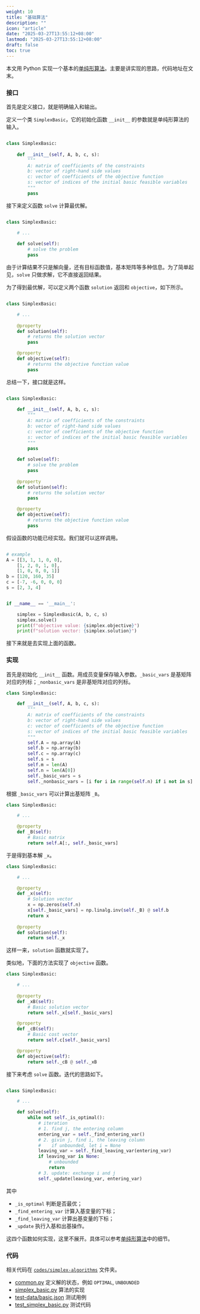 ```yaml
---
weight: 10
title: "基础算法"
description: ""
icon: "article"
date: "2025-03-27T13:55:12+08:00"
lastmod: "2025-03-27T13:55:12+08:00"
draft: false
toc: true
---
```


本文用 Python 实现一个基本的[单纯形算法](../simplex)。主要是讲实现的思路，代码地址在文末。


### 接口

首先是定义接口，就是明确输入和输出。

定义一个类 `SimplexBasic`，它的初始化函数 `__init__`  的参数就是单纯形算法的输入。

```python

class SimplexBasic:
    
    def __init__(self, A, b, c, s):
        """
        A: matrix of coefficients of the constraints
        b: vector of right-hand side values
        c: vector of coefficients of the objective function
        s: vector of indices of the initial basic feasible variables
        """
        pass
```

接下来定义函数  `solve` 计算最优解。

```python

class SimplexBasic:

    # ...
        
    def solve(self):
        # solve the problem
        pass
```

由于计算结果不只是解向量，还有目标函数值，基本矩阵等多种信息。为了简单起见，`solve` 只做求解，它不直接返回结果。

为了得到最优解，可以定义两个函数  `solution` 返回和 `objective`，如下所示。

```python

class SimplexBasic:

    # ...
    
    @property
    def solution(self):
        # returns the solution vector
        pass

    @property
    def objective(self):
        # returns the objective function value
        pass
```

总结一下，接口就是这样。

```python

class SimplexBasic:
    
    def __init__(self, A, b, c, s):
        """
        A: matrix of coefficients of the constraints
        b: vector of right-hand side values
        c: vector of coefficients of the objective function
        s: vector of indices of the initial basic feasible variables
        """
        pass
        
    def solve(self):
        # solve the problem
        pass
        
    @property
    def solution(self):
        # returns the solution vector
        pass

    @property
    def objective(self):
        # returns the objective function value
        pass
```

假设函数的功能已经实现。我们就可以这样调用。

```python

# example
A = [[3, 1, 1, 0, 0], 
    [1, 2, 0, 1, 0], 
    [1, 0, 0, 0, 1]]
b = [120, 160, 35]
c = [-7, -6, 0, 0, 0]
s = [2, 3, 4]


if __name__ == '__main__':

    simplex = SimplexBasic(A, b, c, s)
    simplex.solve()
    print(f"objective value: {simplex.objective}")
    print(f"solution vector: {simplex.solution}")
```

接下来就是去实现上面的函数。

### 实现

首先是初始化 `__init__` 函数。用成员变量保存输入参数。`_basic_vars` 是基矩阵对应的列标；`_nonbasic_vars` 是非基矩阵对应的列标。

```python
class SimplexBasic:

    def __init__(self, A, b, c, s):
        """
        A: matrix of coefficients of the constraints
        b: vector of right-hand side values
        c: vector of coefficients of the objective function
        s: vector of indices of the initial basic feasible variables
        """
        self.A = np.array(A)
        self.b = np.array(b)
        self.c = np.array(c)
        self.s = s
        self.m = len(A)
        self.n = len(A[0])
        self._basic_vars = s
        self._nonbasic_vars = [i for i in range(self.n) if i not in s]
```

根据 `_basic_vars` 可以计算出基矩阵 `_B`。

```python
class SimplexBasic:

    # ...

    @property
    def _B(self):
        # Basic matrix
        return self.A[:, self._basic_vars]
```

于是得到基本解 `_x`。

```python
class SimplexBasic:

    # ...

    @property
    def _x(self):
        # Solution vector
        x = np.zeros(self.n)
        x[self._basic_vars] = np.linalg.inv(self._B) @ self.b
        return x
        
    @property
    def solution(self):
        return self._x
```
这样一来，`solution` 函数就实现了。

类似地，下面的方法实现了 `objective` 函数。

```python
class SimplexBasic:

    # ...
    
    @property
    def _xB(self):
        # Basic solution vector
        return self._x[self._basic_vars]

    @property
    def _cB(self):
        # Basic cost vector
        return self.c[self._basic_vars]

    @property
    def objective(self):
        return self._cB @ self._xB
```

接下来考虑 `solve` 函数。迭代的思路如下。

```python

class SimplexBasic:

    # ...

    def solve(self):
        while not self._is_optimal():
            # iteration
            # 1. find j, the entering column
            entering_var = self._find_entering_var()
            # 2. givin j, find i, the leaving column 
            #    if unbounded, let i = None
            leaving_var = self._find_leaving_var(entering_var)
            if leaving_var is None:
                # unbounded
                return
            # 3. update: exchange i and j
            self._update(leaving_var, entering_var)
```

其中

* `_is_optimal` 判断是否最优；
* `_find_entering_var` 计算入基变量的下标；
* `_find_leaving_var` 计算出基变量的下标；
* `_update` 执行入基和出基操作。

这四个函数如何实现，这里不展开。具体可以参考[单纯形算法](../simplex)中的细节。

### 代码

相关代码在 [`codes/simplex-algorithms`](https://github.com/xianqiu/linear-programming/codes/simplex-algorithms/) 文件夹。

* [common.py](https://github.com/xianqiu/linear-programming/codes/simplex-algorithms/common.py) 定义解的状态，例如 `OPTIMAL`, `UNBOUNDED`
* [simplex_basic.py](https://github.com/xianqiu/linear-programming/codes/simplex-algorithms/simplex_basic.py) 算法的实现
* [test-data/basic.json](https://github.com/xianqiu/linear-programming/codes/simplex-algorithms/test-data/basic.json)  测试用例
* [test_simplex_basic.py](https://github.com/xianqiu/linear-programming/codes/simplex-algorithms/test_simplex_basic.py) 测试代码
